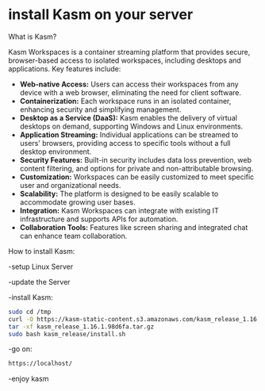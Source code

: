 # install Kasm on your server
What is Kasm?

Kasm Workspaces is a container streaming platform that provides secure, browser-based access to isolated workspaces, including desktops and applications. Key features include:

* **Web-native Access:** Users can access their workspaces from any device with a web browser, eliminating the need for client software.
* **Containerization:** Each workspace runs in an isolated container, enhancing security and simplifying management.
* **Desktop as a Service (DaaS):** Kasm enables the delivery of virtual desktops on demand, supporting Windows and Linux environments.
* **Application Streaming:** Individual applications can be streamed to users' browsers, providing access to specific tools without a full desktop environment.
* **Security Features:** Built-in security includes data loss prevention, web content filtering, and options for private and non-attributable browsing.
* **Customization:** Workspaces can be easily customized to meet specific user and organizational needs.
* **Scalability:** The platform is designed to be easily scalable to accommodate growing user bases.
* **Integration:** Kasm Workspaces can integrate with existing IT infrastructure and supports APIs for automation.
* **Collaboration Tools:** Features like screen sharing and integrated chat can enhance team collaboration.

How to install Kasm:

-setup Linux Server

-update the Server

-install Kasm:

  ```bash
 sudo cd /tmp
curl -O https://kasm-static-content.s3.amazonaws.com/kasm_release_1.16.1.98d6fa.tar.gz
tar -xf kasm_release_1.16.1.98d6fa.tar.gz
sudo bash kasm_release/install.sh
  ```

-go on:

  ```bash
  https://localhost/
  ```

-enjoy kasm
